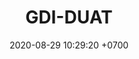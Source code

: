 ---
layout: teamCard
permalink: /team/:title.html
categories: SEP LIO ROCT
team: GDI DUAT
maincover: /assets/logos/DUAT.png
puntosLJMAYO24: 6
date: 2020-08-29 10:29:20 +0700
title: GDI-DUAT
route: /liga-indigo
tag: johto042024
color: black
puntosLJ202404: 12
grupo: sur
background: '#F16C38'
cover: GDI DUAT
ID: DUAT
puntos: 0
pj: 0


---